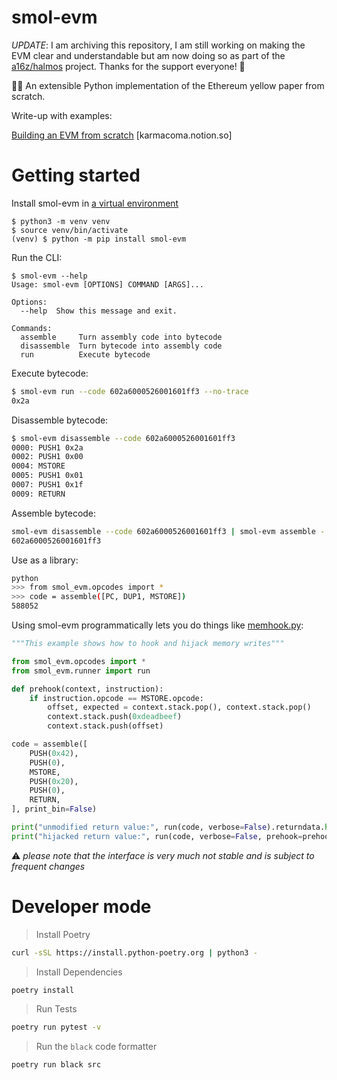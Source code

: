 # smol-evm

*UPDATE*: I am archiving this repository, I am still working on making the EVM clear and understandable but am now doing so as part of the [a16z/halmos](github.com/a16z/halmos) project. Thanks for the support everyone! 👋

👨‍🔬 An extensible Python implementation of the Ethereum yellow paper from scratch.

Write-up with examples:

[Building an EVM from scratch](https://karmacoma.notion.site/Building-an-EVM-from-scratch-series-90ee3c827b314e0599e705a1152eecf9) [karmacoma.notion.so]

# Getting started

Install smol-evm in [a virtual environment](https://realpython.com/python-virtual-environments-a-primer/)

```
$ python3 -m venv venv
$ source venv/bin/activate
(venv) $ python -m pip install smol-evm
```

Run the CLI:

```
$ smol-evm --help
Usage: smol-evm [OPTIONS] COMMAND [ARGS]...

Options:
  --help  Show this message and exit.

Commands:
  assemble     Turn assembly code into bytecode
  disassemble  Turn bytecode into assembly code
  run          Execute bytecode
````

Execute bytecode:

```bash
$ smol-evm run --code 602a6000526001601ff3 --no-trace
0x2a
```

Disassemble bytecode:

```bash
$ smol-evm disassemble --code 602a6000526001601ff3
0000: PUSH1 0x2a
0002: PUSH1 0x00
0004: MSTORE
0005: PUSH1 0x01
0007: PUSH1 0x1f
0009: RETURN
```

Assemble bytecode:

```bash
smol-evm disassemble --code 602a6000526001601ff3 | smol-evm assemble -
602a6000526001601ff3
```

Use as a library:

```bash
python
>>> from smol_evm.opcodes import *
>>> code = assemble([PC, DUP1, MSTORE])
588052
```

Using smol-evm programmatically lets you do things like [memhook.py](https://github.com/karmacoma-eth/smol-evm/blob/main/examples/memhook.py):

```python
"""This example shows how to hook and hijack memory writes"""

from smol_evm.opcodes import *
from smol_evm.runner import run

def prehook(context, instruction):
    if instruction.opcode == MSTORE.opcode:
        offset, expected = context.stack.pop(), context.stack.pop()
        context.stack.push(0xdeadbeef)
        context.stack.push(offset)

code = assemble([
    PUSH(0x42),
    PUSH(0),
    MSTORE,
    PUSH(0x20),
    PUSH(0),
    RETURN,
], print_bin=False)

print("unmodified return value:", run(code, verbose=False).returndata.hex())
print("hijacked return value:", run(code, verbose=False, prehook=prehook).returndata.hex())
```

⚠️ _please note that the interface is very much not stable and is subject to frequent changes_

# Developer mode

> Install Poetry

```bash
curl -sSL https://install.python-poetry.org | python3 -
```

> Install Dependencies

```bash
poetry install
```

> Run Tests

```bash
poetry run pytest -v
```

> Run the `black` code formatter

```bash
poetry run black src
```


